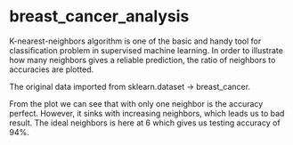 # breast_cancer_analysis 

K-nearest-neighbors algorithm is one of the basic and handy tool for classification problem in supervised machine learning.
In order to illustrate how many neighbors gives a reliable prediction, the ratio of neighbors to accuracies are plotted. 

The original data imported from sklearn.dataset -> breast_cancer.

From the plot we can see that with only one neighbor is the accuracy perfect. However, it sinks with increasing neighbors, which leads us to bad result. 
The ideal neighbors is here at 6 which gives us testing accuracy of 94%. 
